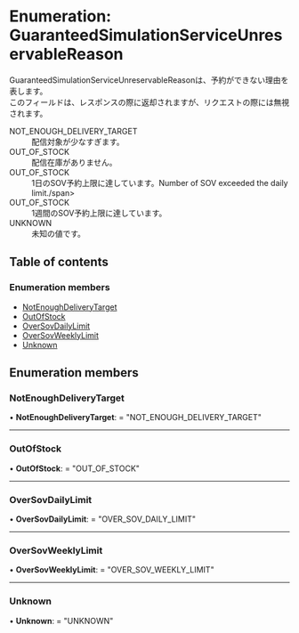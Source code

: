 # Enumeration: GuaranteedSimulationServiceUnreservableReason


<div lang=\"ja\"> GuaranteedSimulationServiceUnreservableReasonは、予約ができない理由を表します。<br> このフィールドは、レスポンスの際に返却されますが、リクエストの際には無視されます。 </div>  <dl class=term>   <dt class=\"term__item\">NOT_ENOUGH_DELIVERY_TARGET</dt>   <dd class=\"term__desc\"><span lang=\"ja\">配信対象が少なすぎます。</span></dd>   <dt class=\"term__item\">OUT_OF_STOCK</dt>   <dd class=\"term__desc\"><span lang=\"ja\">配信在庫がありません。</span></dd>   <dt class=\"term__item\">OUT_OF_STOCK</dt>   <dd class=\"term__desc\"><span lang=\"ja\">1日のSOV予約上限に達しています。</span><span lang=\"en\">Number of SOV exceeded the daily limit./span></dd>   <dt class=\"term__item\">OUT_OF_STOCK</dt>   <dd class=\"term__desc\"><span lang=\"ja\">1週間のSOV予約上限に達しています。</span></dd>   <dt class=\"term__item\">UNKNOWN</dt>   <dd class=\"term__desc\"><span lang=\"ja\">未知の値です。</span></dd> </dl>

## Table of contents

### Enumeration members

- [NotEnoughDeliveryTarget](guaranteedsimulationserviceunreservablereason.md#notenoughdeliverytarget)
- [OutOfStock](guaranteedsimulationserviceunreservablereason.md#outofstock)
- [OverSovDailyLimit](guaranteedsimulationserviceunreservablereason.md#oversovdailylimit)
- [OverSovWeeklyLimit](guaranteedsimulationserviceunreservablereason.md#oversovweeklylimit)
- [Unknown](guaranteedsimulationserviceunreservablereason.md#unknown)

## Enumeration members

### NotEnoughDeliveryTarget

• **NotEnoughDeliveryTarget**: = "NOT\_ENOUGH\_DELIVERY\_TARGET"

___

### OutOfStock

• **OutOfStock**: = "OUT\_OF\_STOCK"

___

### OverSovDailyLimit

• **OverSovDailyLimit**: = "OVER\_SOV\_DAILY\_LIMIT"

___

### OverSovWeeklyLimit

• **OverSovWeeklyLimit**: = "OVER\_SOV\_WEEKLY\_LIMIT"

___

### Unknown

• **Unknown**: = "UNKNOWN"
